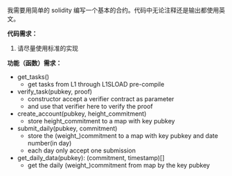 我需要用简单的 solidity 编写一个基本的合约。代码中无论注释还是输出都使用英文。

**代码需求：**

1. 请尽量使用标准的实现

**功能（函数）需求：**

- get_tasks()
  - get tasks from L1 through L1SLOAD pre-compile
- verify_task(pubkey, proof)
  - constructor accept a verifier contract as parameter
  - and use that verifier here to verify the proof
- create_account(pubkey, height_commitment)
  - store height_commitment to a map with key pubkey
- submit_daily(pubkey, commitment)
  - store the (weight\_)commitment to a map with key pubkey and date number(in day)
  - each day only accept one submission
- get_daily_data(pubkey): (commitment, timestamp)[]
  - get the daily (weight\_)commitment from map by the key pubkey
